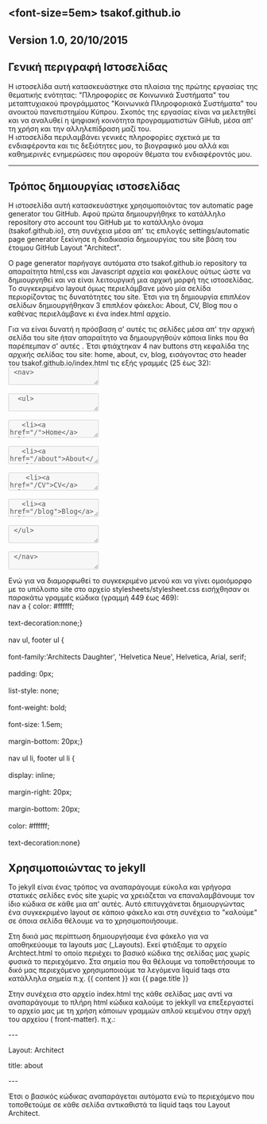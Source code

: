 
<font-size=5em> tsakof.github.io  
------------------------------------------------------------------------------

 Version 1.0, 20/10/2015 
---------------------------------------------------------------------------

Γενική περιγραφή Ιστοσελίδας
-----------------------------------

Η ιστοσελίδα αυτή κατασκευάστηκε στα πλαίσια της πρώτης εργασίας της θεματικής ενότητας:
"Πληροφορίες σε Κοινωνικά Συστήματα" του μεταπτυχιακού προγράμματος "Κοινωνικά Πληροφοριακά Συστήματα" του ανοικτού πανεπιστημίου Κύπρου.
Σκοπός της εργασίας είναι να μελετηθεί και να αναλυθεί η ψηφιακή κοινότητα προγραμματιστών GiHub, μέσα απ' τη χρήση και την αλληλεπίδραση μαζί του.  
Η ιστοσελίδα περιλαμβάνει γενικές πληροφορίες σχετικά με τα ενδιαφέροντα και τις δεξιότητες μου, το βιογραφικό μου αλλά 
και καθημερινές ενημερώσεις που αφορούν θέματα του ενδιαφέροντός μου.

------------------------------------

Τρόπος δημιουργίας ιστοσελίδας
------------------------------------

<p>Η ιστοσελίδα αυτή κατασκευάστηκε χρησιμοποιόντας τον automatic page generator του GitHub. 
Αφού πρώτα δημιουργήθηκε το κατάλληλο repository στο account του GitHub με το κατάλληλο όνομα (tsakof.github.io),
στη συνέχεια μέσα απ' τις επιλογές settings/automatic page generator ξεκίνησε η διαδικασία δημιουργίας του site βάση του έτοιμου GitHub Layout "Architect".</p>
<p>Ο page generator παρήγαγε αυτόματα στο tsakof.github.io repository τα απαραίτητα html,css και Javascript αρχεία και φακέλους ούτως ώστε να δημιουργηθεί και να είναι λειτουργική μια αρχική μορφή της ιστοσελίδας.
Το συγκεκριμένο layout όμως περιελάμβανε μόνο μία σελίδα περιορίζοντας τις δυνατότητες του site.
Έτσι για τη δημιουργία επιπλέον σελίδων δημιουργήθηκαν 3 επιπλέον φάκελοι: About, CV, Blog που ο καθένας περιελάμβανε κι ένα index.html αρχείο.</p>
Για να είναι δυνατή η πρόσβαση σ' αυτές τις σελίδες μέσα απ' την αρχική σελίδα του site ήταν απαραίτητο να δημιουργηθούν κάποια links που θα παρέπεμπαν σ' αυτές .
Έτσι φτιάχτηκαν 4 nav buttons στη κεφαλίδα της αρχικής σελίδας του site: home, about, cv, blog, εισάγοντας στο header του tsakof.github.io/index.html τις εξής γραμμές (25 έως 32):
       <br> <textarea disabled> <nav> </textarea> </br>
<br>	<textarea disabled>  <ul> </textarea></br>
 <br>  <textarea disabled>   <li><a href="/">Home</a></li> </textarea></br>
 <br>  <textarea disabled>	 <li><a href="/about">About</a></li> </textarea></br>
<br>  <textarea disabled>	 <li><a href="/CV">CV</a></li> </textarea></br>
 <br>  <textarea disabled>	 <li><a href="/blog">Blog</a></li> </textarea></br>
<br><textarea disabled>	</ul> </textarea> </br>
<br><textarea disabled>	</nav> </textarea></br>

Ενώ για να διαμορφωθεί το συγκεκριμένο μενού και να γίνει ομοιόμορφο με το υπόλοιπο site στο αρχείο stylesheets/stylesheet.css εισήχθησαν οι παρακάτω γραμμές κώδικα (γραμμή 449 έως 469):
<br>nav a { color: #ffffff;</br>
  <br> text-decoration:none;}</br>
<br>nav ul, footer ul {</br>
 <br>   font-family:'Architects Daughter', 'Helvetica Neue',  Helvetica, Arial, serif;</br>
   <br> padding: 0px;</br>
  <br> list-style: none;</br>
<br> font-weight: bold;</br>
  <br>  font-size: 1.5em;</br>
 <br>  margin-bottom: 20px;}</br>
<br>nav ul li, footer ul li {</br>
<br>   display: inline;</br>
 <br>  margin-right: 20px;</br>
<br>  margin-bottom: 20px;</br>
    <br>color: #ffffff;</br>
   <br> text-decoration:none}</br>
   
Χρησιμοποιώντας το jekyll
---------------------------------------------------------

<p>Το jekyll είναι ένας τρόπος να αναπαράγουμε εύκολα και γρήγορα στατικές σελίδες ενός site  χωρίς να χρειάζεται να επαναλαμβάνουμε τον ίδιο κώδικα σε κάθε μια απ' αυτές. Αυτό επιτυγχάνεται δημιουργώντας ένα συγκεκριμένο layout σε κάποιο φάκελο και στη συνέχεια το "καλούμε" σε όποια σελίδα θέλουμε να το χρησιμοποιήσουμε.</p>
<p>Στη δικιά μας περίπτωση δημιουργήσαμε ένα φάκελο για να αποθηκεύουμε τα layouts μας (_Layouts). Εκεί φτιάξαμε το αρχείο Archtect.html το οποίο περιέχει το βασικό κώδικα της σελίδας μας χωρίς φυσικά το περιεχόμενο. Στα σημεία που θα θέλουμε να τοποθετήσουμε το δικό μας περιεχόμενο χρησιμοποιούμε τα λεγόμενα liquid taqs στα κατάλληλα σημεία π.χ.    {{ content }} και {{ page.title }}</p>
<p>Στην συνέχεια στο αρχείο index.html της κάθε σελίδας μας αντί να αναπαράγουμε το πλήρη html κώδικα καλούμε το jekkyll να επεξεργαστεί το αρχείο μας με τη χρήση κάποιων γραμμών απλού κειμένου στην αρχή του αρχείου                ( front-matter). π.χ.:</p>
<p>---</p>
<p>Layout: Architect</p>
<p>title: about</p>
<p>---</p>
Έτσι ο βασικός κώδικας αναπαράγεται αυτόματα ενώ το περιεχόμενο που τοποθετούμε σε κάθε σελίδα αντικαθιστά τα liquid taqs του Layout Architect.











